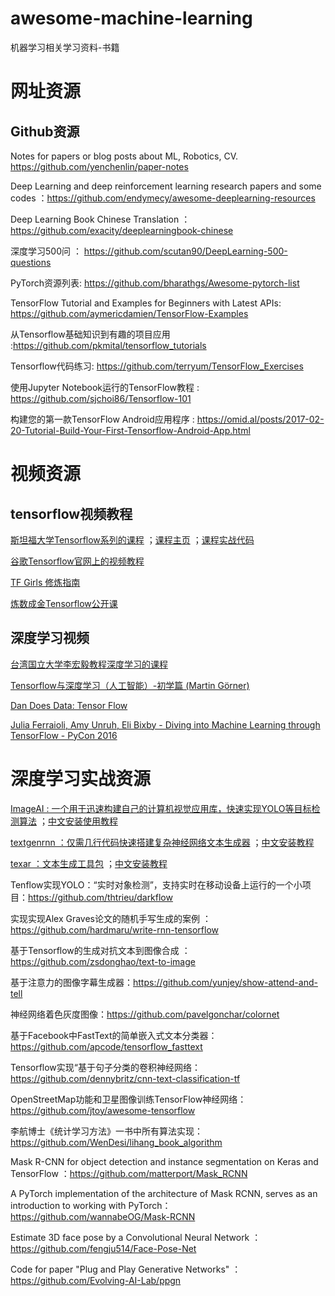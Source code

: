 # awesome-machine-learning
机器学习相关学习资料-书籍

# 网址资源
## Github资源
Notes for papers or blog posts about ML, Robotics, CV. https://github.com/yenchenlin/paper-notes

Deep Learning and deep reinforcement learning research papers and some codes ：https://github.com/endymecy/awesome-deeplearning-resources

Deep Learning Book Chinese Translation ：https://github.com/exacity/deeplearningbook-chinese

深度学习500问 ： https://github.com/scutan90/DeepLearning-500-questions

PyTorch资源列表: https://github.com/bharathgs/Awesome-pytorch-list

TensorFlow Tutorial and Examples for Beginners with Latest APIs: https://github.com/aymericdamien/TensorFlow-Examples

从Tensorflow基础知识到有趣的项目应用 :https://github.com/pkmital/tensorflow_tutorials

Tensorflow代码练习: https://github.com/terryum/TensorFlow_Exercises

使用Jupyter Notebook运行的TensorFlow教程 : https://github.com/sjchoi86/Tensorflow-101

构建您的第一款TensorFlow Android应用程序 : https://omid.al/posts/2017-02-20-Tutorial-Build-Your-First-Tensorflow-Android-App.html

# 视频资源

## tensorflow视频教程

[斯坦福大学Tensorflow系列的课程](https://www.youtube.com/watch?v=g-EvyKpZjmQ&index=1&list=PLIDllPt3EQZoS8gCP3cw273Cq9puuPLTg) ；[课程主页](http://web.stanford.edu/class/cs20si/index.html) ；[课程实战代码](https://github.com/chiphuyen/stanford-tensorflow-tutorials)

[谷歌Tensorflow官网上的视频教程](https://developers.google.cn/machine-learning/crash-course/)

[TF Girls 修炼指南](https://www.youtube.com/watchv=TrWqRMJZU8A&list=PLwY2GJhAPWRcZxxVFpNhhfivuW0kX15yG&index=2)

[炼数成金Tensorflow公开课](https://www.youtube.com/watchv=eAtGqz8ytOI&list=PLjSwXXbVlK6IHzhLOMpwHHLjYmINRstrk)

## 深度学习视频

[台湾国立大学李宏毅教程深度学习的课程](https://www.bilibili.com/video/av9770302/)

[Tensorflow与深度学习（人工智能）-初学篇 (Martin Görner)](https://www.youtube.com/watch?v=vq2nnJ4g6N0)

[Dan Does Data: Tensor Flow](http://bit.ly/1OX8s8Y)

[Julia Ferraioli, Amy Unruh, Eli Bixby - Diving into Machine Learning through TensorFlow - PyCon 2016](https://www.youtube.com/watch?v=GZBIPwdGtkk&t=125s)

# 深度学习实战资源

[ImageAI : 一个用于迅速构建自己的计算机视觉应用库，快速实现YOLO等目标检测算法](https://github.com/OlafenwaMoses/ImageAI) ；[中文安装使用教程](https://blog.csdn.net/weixin_39059031/article/details/82287688)

[textgenrnn ：仅需几行代码快速搭建复杂神经网络文本生成器](https://github.com/minimaxir/textgenrnn) ；[中文安装教程](https://blog.csdn.net/weixin_39059031/article/details/83748135)

[texar ：文本生成工具包](https://github.com/asyml/texar) ；[中文安装教程](https://blog.csdn.net/weixin_39059031/article/details/83748135)

Tenflow实现YOLO：“实时对象检测”，支持实时在移动设备上运行的一个小项目：https://github.com/thtrieu/darkflow

实现实现Alex Graves论文的随机手写生成的案例 ： https://github.com/hardmaru/write-rnn-tensorflow

基于Tensorflow的生成对抗文本到图像合成 ： https://github.com/zsdonghao/text-to-image

基于注意力的图像字幕生成器：https://github.com/yunjey/show-attend-and-tell

神经网络着色灰度图像：https://github.com/pavelgonchar/colornet

基于Facebook中FastText的简单嵌入式文本分类器：https://github.com/apcode/tensorflow_fasttext

Tensorflow实现“基于句子分类的卷积神经网络：https://github.com/dennybritz/cnn-text-classification-tf

OpenStreetMap功能和卫星图像训练TensorFlow神经网络：https://github.com/jtoy/awesome-tensorflow

李航博士《统计学习方法》一书中所有算法实现：https://github.com/WenDesi/lihang_book_algorithm

Mask R-CNN for object detection and instance segmentation on Keras and TensorFlow ：https://github.com/matterport/Mask_RCNN

A PyTorch implementation of the architecture of Mask RCNN, serves as an introduction to working with PyTorch：https://github.com/wannabeOG/Mask-RCNN

Estimate 3D face pose by a Convolutional Neural Network ：https://github.com/fengju514/Face-Pose-Net

Code for paper "Plug and Play Generative Networks" ：https://github.com/Evolving-AI-Lab/ppgn






